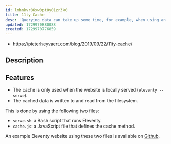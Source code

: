 ```yaml
---
id: lmhnkvr86xw0pt0y01zr3k0
title: 11ty Cache
desc: 'Querying data can take up some time, for example, when using an external Web API.'
updated: 1729970880088
created: 1729970776859
---
```


- https://pieterheyvaert.com/blog/2019/09/22/11ty-cache/

## Description



## Features

-   The cache is only used when the website is locally served (`eleventy --serve`).
-   The cached data is written to and read from the filesystem.

This is done by using the following two files:

-   `serve.sh`: a Bash script that runs Eleventy.
-   `cache.js`: a JavaScript file that defines the cache method.

An example Eleventy website using these two files is available on [Github](https://github.com/pheyvaer/eleventy-cache-example).